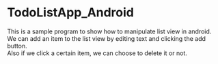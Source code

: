 # TodoListApp_Android
This is a sample program to show how to manipulate list view in android.  
We can add an item to the list view by editing text and clicking the add button.  
Also if we click a certain item, we can choose to delete it or not.
